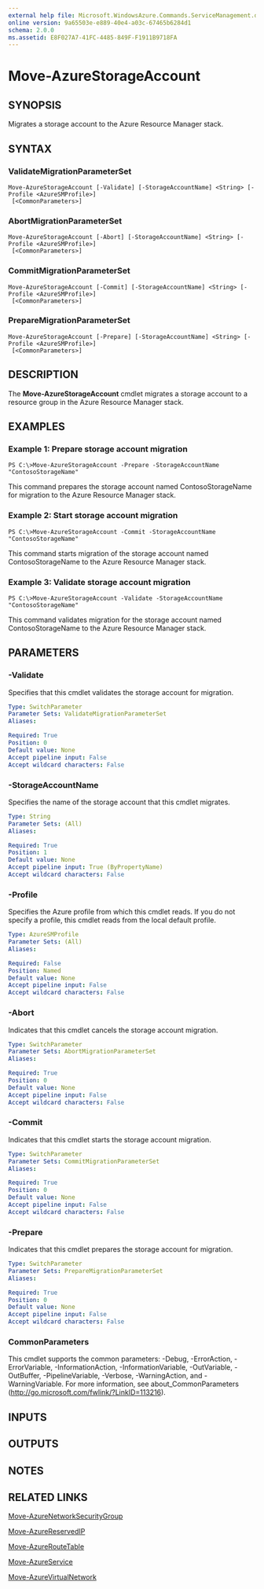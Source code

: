 ```yaml
---
external help file: Microsoft.WindowsAzure.Commands.ServiceManagement.dll-Help.xml
online version: 9a65503e-e889-40e4-a03c-67465b6284d1
schema: 2.0.0
ms.assetid: E8F027A7-41FC-4485-849F-F1911B9718FA
---
```


# Move-AzureStorageAccount

## SYNOPSIS
Migrates a storage account to the Azure Resource Manager stack.

## SYNTAX

### ValidateMigrationParameterSet
```
Move-AzureStorageAccount [-Validate] [-StorageAccountName] <String> [-Profile <AzureSMProfile>]
 [<CommonParameters>]
```

### AbortMigrationParameterSet
```
Move-AzureStorageAccount [-Abort] [-StorageAccountName] <String> [-Profile <AzureSMProfile>]
 [<CommonParameters>]
```

### CommitMigrationParameterSet
```
Move-AzureStorageAccount [-Commit] [-StorageAccountName] <String> [-Profile <AzureSMProfile>]
 [<CommonParameters>]
```

### PrepareMigrationParameterSet
```
Move-AzureStorageAccount [-Prepare] [-StorageAccountName] <String> [-Profile <AzureSMProfile>]
 [<CommonParameters>]
```

## DESCRIPTION
The **Move-AzureStorageAccount** cmdlet migrates a storage account to a resource group in the Azure Resource Manager stack.

## EXAMPLES

### Example 1: Prepare storage account migration
```
PS C:\>Move-AzureStorageAccount -Prepare -StorageAccountName "ContosoStorageName"
```

This command prepares the storage account named ContosoStorageName for migration to the Azure Resource Manager stack.

### Example 2: Start storage account migration
```
PS C:\>Move-AzureStorageAccount -Commit -StorageAccountName "ContosoStorageName"
```

This command starts migration of the storage account named ContosoStorageName to the Azure Resource Manager stack.

### Example 3: Validate storage account migration
```
PS C:\>Move-AzureStorageAccount -Validate -StorageAccountName "ContosoStorageName"
```

This command validates migration for the storage account named ContosoStorageName to the Azure Resource Manager stack.

## PARAMETERS

### -Validate
Specifies that this cmdlet validates the storage account for migration.

```yaml
Type: SwitchParameter
Parameter Sets: ValidateMigrationParameterSet
Aliases: 

Required: True
Position: 0
Default value: None
Accept pipeline input: False
Accept wildcard characters: False
```

### -StorageAccountName
Specifies the name of the storage account that this cmdlet migrates.

```yaml
Type: String
Parameter Sets: (All)
Aliases: 

Required: True
Position: 1
Default value: None
Accept pipeline input: True (ByPropertyName)
Accept wildcard characters: False
```

### -Profile
Specifies the Azure profile from which this cmdlet reads.
If you do not specify a profile, this cmdlet reads from the local default profile.

```yaml
Type: AzureSMProfile
Parameter Sets: (All)
Aliases: 

Required: False
Position: Named
Default value: None
Accept pipeline input: False
Accept wildcard characters: False
```

### -Abort
Indicates that this cmdlet cancels the storage account migration.

```yaml
Type: SwitchParameter
Parameter Sets: AbortMigrationParameterSet
Aliases: 

Required: True
Position: 0
Default value: None
Accept pipeline input: False
Accept wildcard characters: False
```

### -Commit
Indicates that this cmdlet starts the storage account migration.

```yaml
Type: SwitchParameter
Parameter Sets: CommitMigrationParameterSet
Aliases: 

Required: True
Position: 0
Default value: None
Accept pipeline input: False
Accept wildcard characters: False
```

### -Prepare
Indicates that this cmdlet prepares the storage account for migration.

```yaml
Type: SwitchParameter
Parameter Sets: PrepareMigrationParameterSet
Aliases: 

Required: True
Position: 0
Default value: None
Accept pipeline input: False
Accept wildcard characters: False
```

### CommonParameters
This cmdlet supports the common parameters: -Debug, -ErrorAction, -ErrorVariable, -InformationAction, -InformationVariable, -OutVariable, -OutBuffer, -PipelineVariable, -Verbose, -WarningAction, and -WarningVariable. For more information, see about_CommonParameters (http://go.microsoft.com/fwlink/?LinkID=113216).

## INPUTS

## OUTPUTS

## NOTES

## RELATED LINKS

[Move-AzureNetworkSecurityGroup](.\Move-AzureNetworkSecurityGroup.md)

[Move-AzureReservedIP](.\Move-AzureReservedIP.md)

[Move-AzureRouteTable](.\Move-AzureRouteTable.md)

[Move-AzureService](.\Move-AzureService.md)

[Move-AzureVirtualNetwork](.\Move-AzureVirtualNetwork.md)


